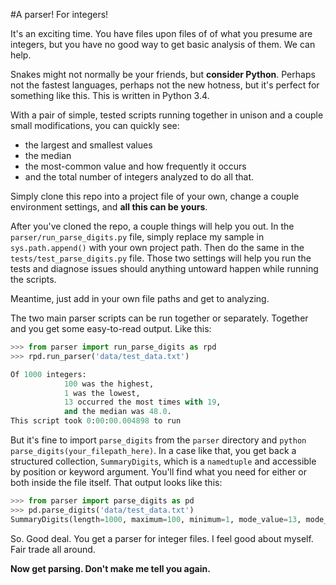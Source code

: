 #A parser! For integers!

It's an exciting time. You have files upon files of of what you presume are integers, but you have no good way to get basic analysis of them. We can help.

Snakes might not normally be your friends, but **consider Python**. Perhaps not the fastest languages, perhaps not the new hotness, but it's perfect for something like this. This is written in Python 3.4.

With a pair of simple, tested scripts running together in unison and a couple small modifications, you can quickly see: 

- the largest and smallest values
- the median
- the most-common value and how frequently it occurs
- and the total number of integers analyzed to do all that. 

Simply clone this repo into a project file of your own, change a couple environment settings, and **all this can be yours**.

After you've cloned the repo, a couple things will help you out. In the `parser/run_parse_digits.py` file, simply replace my sample in `sys.path.append()` with your own project path. Then do the same in the `tests/test_parse_digits.py` file. Those two settings will help you run the tests and diagnose issues should anything untoward happen while running the scripts.

Meantime, just add in your own file paths and get to analyzing.

The two main parser scripts can be run together or separately. Together and you get some easy-to-read output. Like this:

```python
>>> from parser import run_parse_digits as rpd
>>> rpd.run_parser('data/test_data.txt')

Of 1000 integers:
           	100 was the highest,
           	1 was the lowest,
           	13 occurred the most times with 19,
           	and the median was 48.0.
This script took 0:00:00.004898 to run
```

But it's fine to import `parse_digits` from the `parser` directory and `python parse_digits(your_filepath_here)`. In a case like that, you get back a structured collection, `SummaryDigits`, which is a `namedtuple` and accessible by position or keyword argument. You'll find what you need for either or both inside the file itself. That output looks like this:

```python
>>> from parser import parse_digits as pd
>>> pd.parse_digits('data/test_data.txt')
SummaryDigits(length=1000, maximum=100, minimum=1, mode_value=13, mode_occurrences=19, median=48.0) 
```

So. Good deal. You get a parser for integer files. I feel good about myself. Fair trade all around.

**Now get parsing. Don't make me tell you again.**
